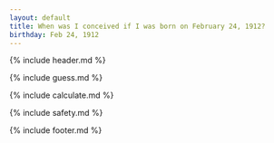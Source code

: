 ```yaml
---
layout: default
title: When was I conceived if I was born on February 24, 1912?
birthday: Feb 24, 1912
---
```


{% include header.md %}

{% include guess.md %}

{% include calculate.md %}

{% include safety.md %}

{% include footer.md %}



